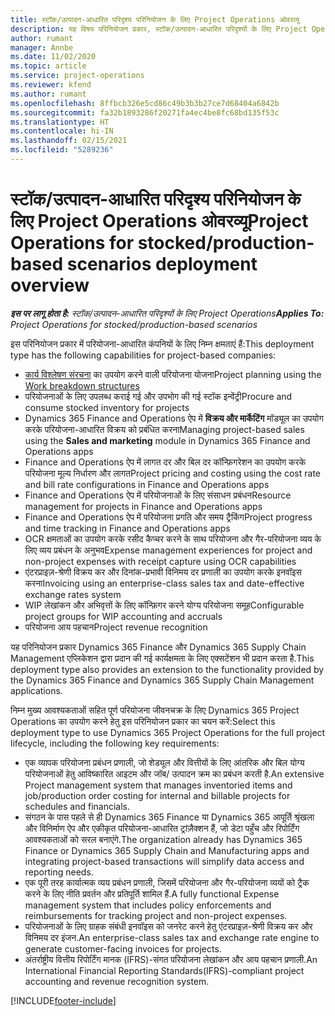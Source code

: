 ```yaml
---
title: स्टॉक/उत्पादन-आधारित परिदृश्य परिनियोजन के लिए Project Operations ओवरव्यू
description: यह विषय परिनियोजन प्रकार, स्टॉक/उत्पादन-आधारित परिदृश्यों के लिए Project Operations के बारे में जानकारी प्रदान करता है.
author: rumant
manager: Annbe
ms.date: 11/02/2020
ms.topic: article
ms.service: project-operations
ms.reviewer: kfend
ms.author: rumant
ms.openlocfilehash: 8ffbcb326e5cd86c49b3b3b27ce7d68404a6842b
ms.sourcegitcommit: fa32b1893286f20271fa4ec4be8fc68bd135f53c
ms.translationtype: HT
ms.contentlocale: hi-IN
ms.lasthandoff: 02/15/2021
ms.locfileid: "5289236"
---
```

# <a name="project-operations-for-stockedproduction-based-scenarios-deployment-overview"></a><span data-ttu-id="a2a85-103">स्टॉक/उत्पादन-आधारित परिदृश्य परिनियोजन के लिए Project Operations ओवरव्यू</span><span class="sxs-lookup"><span data-stu-id="a2a85-103">Project Operations for stocked/production-based scenarios deployment overview</span></span>

<span data-ttu-id="a2a85-104">_**इस पर लागू होता है:** स्टॉक/उत्पादन-आधारित परिदृश्यों के लिए Project Operations_</span><span class="sxs-lookup"><span data-stu-id="a2a85-104">_**Applies To:** Project Operations for stocked/production-based scenarios_</span></span>


<span data-ttu-id="a2a85-105">इस परिनियोजन प्रकार में परियोजना-आधारित कंपनियों के लिए निम्न क्षमताएं हैं:</span><span class="sxs-lookup"><span data-stu-id="a2a85-105">This deployment type has the following capabilities for project-based companies:</span></span>

- <span data-ttu-id="a2a85-106">[कार्य विश्लेषण संरचना](work-breakdown-structures.md) का उपयोग करने वाली परियोजना योजना</span><span class="sxs-lookup"><span data-stu-id="a2a85-106">Project planning using the [Work breakdown structures](work-breakdown-structures.md)</span></span>
- <span data-ttu-id="a2a85-107">परियोजनाओं के लिए उपलब्ध कराई गई और उपभोग की गई स्टॉक इन्वेंट्री</span><span class="sxs-lookup"><span data-stu-id="a2a85-107">Procure and consume stocked inventory for projects</span></span>
- <span data-ttu-id="a2a85-108">Dynamics 365 Finance and Operations ऐप में **विक्रय और मार्केटिंग** मॉड्यूल का उपयोग करके परियोजना-आधारित विक्रय को प्रबंधित करना</span><span class="sxs-lookup"><span data-stu-id="a2a85-108">Managing project-based sales using the **Sales and marketing** module in Dynamics 365 Finance and Operations apps</span></span>
- <span data-ttu-id="a2a85-109">Finance and Operations ऐप में लागत दर और बिल दर कॉन्फ़िगरेशन का उपयोग करके परियोजना मूल्य निर्धारण और लागत</span><span class="sxs-lookup"><span data-stu-id="a2a85-109">Project pricing and costing using the cost rate and bill rate configurations in Finance and Operations apps</span></span>
- <span data-ttu-id="a2a85-110">Finance and Operations ऐप में परियोजनाओं के लिए संसाधन प्रबंधन</span><span class="sxs-lookup"><span data-stu-id="a2a85-110">Resource management for projects in Finance and Operations apps</span></span>
- <span data-ttu-id="a2a85-111">Finance and Operations ऐप में परियोजना प्रगति और समय ट्रैकिंग</span><span class="sxs-lookup"><span data-stu-id="a2a85-111">Project progress and time tracking in Finance and Operations apps</span></span>
- <span data-ttu-id="a2a85-112">OCR क्षमताओं का उपयोग करके रसीद कैप्चर करने के साथ परियोजना और गैर-परियोजना व्यय के लिए व्यय प्रबंधन के अनुभव</span><span class="sxs-lookup"><span data-stu-id="a2a85-112">Expense management experiences for project and non-project expenses with receipt capture using OCR capabilities</span></span>
- <span data-ttu-id="a2a85-113">एंटरप्राइज़-श्रेणी विक्रय कर और दिनांक-प्रभावी विनिमय दर प्रणाली का उपयोग करके इनवॉइस करना</span><span class="sxs-lookup"><span data-stu-id="a2a85-113">Invoicing using an enterprise-class sales tax and date-effective exchange rates system</span></span>
- <span data-ttu-id="a2a85-114">WIP लेखांकन और अभिवृत्तों के लिए कॉन्फ़िगर करने योग्य परियोजना समूह</span><span class="sxs-lookup"><span data-stu-id="a2a85-114">Configurable project groups for WIP accounting and accruals</span></span>
- <span data-ttu-id="a2a85-115">परियोजना आय पहचान</span><span class="sxs-lookup"><span data-stu-id="a2a85-115">Project revenue recognition</span></span>

<span data-ttu-id="a2a85-116">यह परिनियोजन प्रकार Dynamics 365 Finance और Dynamics 365 Supply Chain Management एप्लिकेशन द्वारा प्रदान की गई कार्यक्षमता के लिए एक्सटेंशन भी प्रदान करता है.</span><span class="sxs-lookup"><span data-stu-id="a2a85-116">This deployment type also provides an extension to the functionality provided by the Dynamics 365 Finance and Dynamics 365 Supply Chain Management applications.</span></span>

<span data-ttu-id="a2a85-117">निम्न मुख्य आवश्यकताओं सहित पूर्ण परियोजना जीवनचक्र के लिए Dynamics 365 Project Operations का उपयोग करने हेतु इस परिनियोजन प्रकार का चयन करें:</span><span class="sxs-lookup"><span data-stu-id="a2a85-117">Select this deployment type to use Dynamics 365 Project Operations for the full project lifecycle, including the following key requirements:</span></span>

- <span data-ttu-id="a2a85-118">एक व्यापक परियोजना प्रबंधन प्रणाली, जो शेड्यूल और वित्तीयों के लिए आंतरिक और बिल योग्य परियोजनाओं हेतु आविष्कारित आइटम और जॉब/ उत्पादन क्रम का प्रबंधन करती है.</span><span class="sxs-lookup"><span data-stu-id="a2a85-118">An extensive Project management system that manages inventoried items and job/production order costing for internal and billable projects for schedules and financials.</span></span>
- <span data-ttu-id="a2a85-119">संगठन के पास पहले से ही Dynamics 365 Finance या Dynamics 365 आपूर्ति श्रृंखला और विनिर्माण ऐप और एकीकृत परियोजना-आधारित ट्रांज़ैक्शन हैं, जो डेटा पहुँच और रिपोर्टिंग आवश्यकताओं को सरल बनाएंगे.</span><span class="sxs-lookup"><span data-stu-id="a2a85-119">The organization already has Dynamics 365 Finance or Dynamics 365 Supply Chain and Manufacturing apps and integrating project-based transactions will simplify data access and reporting needs.</span></span>
- <span data-ttu-id="a2a85-120">एक पूरी तरह कार्यात्मक व्यय प्रबंधन प्रणाली, जिसमें परियोजना और गैर-परियोजना व्ययों को ट्रैक करने के लिए नीति प्रवर्तन और प्रतिपूर्ति शामिल हैं.</span><span class="sxs-lookup"><span data-stu-id="a2a85-120">A fully functional Expense management system that includes policy enforcements and reimbursements for tracking project and non-project expenses.</span></span>
- <span data-ttu-id="a2a85-121">परियोजनाओं के लिए ग्राहक संबंधी इनवॉइस को जनरेट करने हेतु एंटरप्राइज़-श्रेणी विक्रय कर और विनिमय दर इंजन.</span><span class="sxs-lookup"><span data-stu-id="a2a85-121">An enterprise-class sales tax and exchange rate engine to generate customer-facing invoices for projects.</span></span>
- <span data-ttu-id="a2a85-122">अंतर्राष्ट्रीय वित्तीय रिपोर्टिंग मानक (IFRS)-संगत परियोजना लेखांकन और आय पहचान प्रणाली.</span><span class="sxs-lookup"><span data-stu-id="a2a85-122">An International Financial Reporting Standards(IFRS)-compliant project accounting and revenue recognition system.</span></span>



[!INCLUDE[footer-include](../includes/footer-banner.md)]